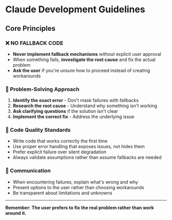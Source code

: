 # Claude Development Guidelines

## Core Principles

### ❌ NO FALLBACK CODE
- **Never implement fallback mechanisms** without explicit user approval
- When something fails, **investigate the root cause** and fix the actual problem
- **Ask the user** if you're unsure how to proceed instead of creating workarounds

### 🎯 Problem-Solving Approach
1. **Identify the exact error** - Don't mask failures with fallbacks
2. **Research the root cause** - Understand why something isn't working
3. **Ask clarifying questions** if the solution isn't clear
4. **Implement the correct fix** - Address the underlying issue

### 🔧 Code Quality Standards
- Write code that works correctly the first time
- Use proper error handling that exposes issues, not hides them
- Prefer explicit failure over silent degradation
- Always validate assumptions rather than assume fallbacks are needed

### 💬 Communication
- When encountering failures, explain what's wrong and why
- Present options to the user rather than choosing workarounds
- Be transparent about limitations and unknowns

---

**Remember: The user prefers to fix the real problem rather than work around it.**